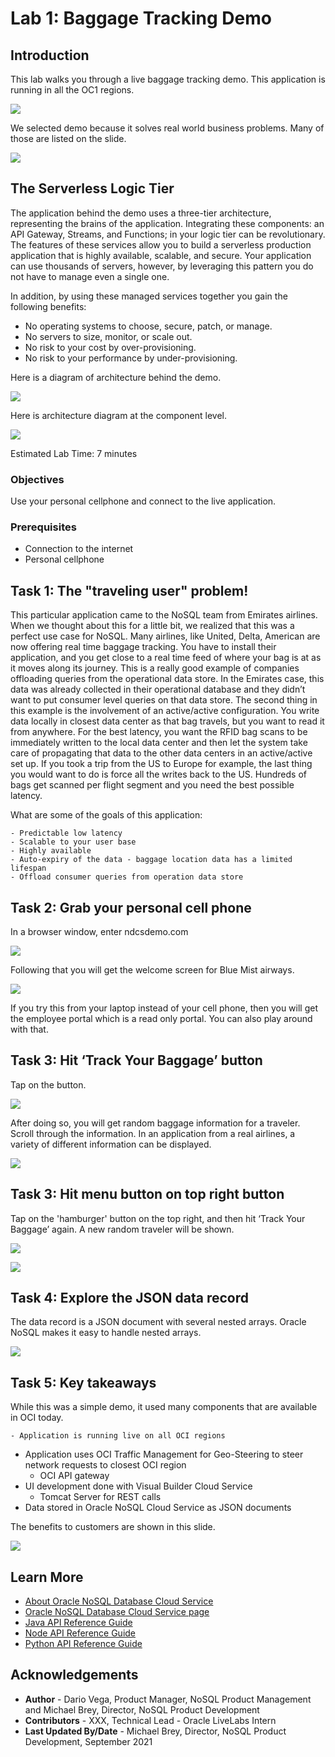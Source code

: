 # Lab 1: Baggage Tracking Demo

## Introduction

This lab walks you through a live baggage tracking demo.   This application is running in all the OC1 regions.

![](images/demo-region.png)

We selected demo because it solves real world business problems.  Many of those are listed on the slide.

![](images/business-problem.png)

## The Serverless Logic Tier
The application behind the demo uses a three-tier architecture, representing the brains of the application. Integrating these components: an API Gateway, Streams, and Functions; in your logic tier can be revolutionary.  The features of these services allow you to build a serverless production application that is highly available, scalable, and secure. Your application can use thousands of servers, however, by leveraging this pattern you do not have to manage even a single one.

In addition, by using these managed services together you gain the following benefits:
*	No operating systems to choose, secure, patch, or manage.
*	No servers to size, monitor, or scale out.
*	No risk to your cost by over-provisioning.
*	No risk to your performance by under-provisioning.

Here is a diagram of architecture behind the demo.

![](images/arch-diagram.png)

Here is architecture diagram at the component level.

![](images/component-arch.png)


Estimated Lab Time: 7 minutes

### Objectives

Use your personal cellphone and connect to the live application.  

### Prerequisites

*  Connection to the internet
*  Personal cellphone



## Task 1: The "traveling user" problem!

This particular application came to the NoSQL team from Emirates airlines.  When we thought about this for a little bit, we realized that this was a perfect use case for NoSQL.  Many airlines, like United, Delta, American are now offering real time baggage tracking.  You have to install their application, and you get close to a real time feed of where your bag is at as it moves along its journey.  This is a really good example of companies offloading queries from the operational data store.   In the Emirates case, this data was already collected in their operational database and they didn’t want to put consumer level queries on that data store.   The second thing in this example is the involvement of an active/active configuration.  You write data locally in closest data center as that bag travels, but you want to read it from anywhere.  For the best latency, you want the RFID bag scans to be immediately written to the local data center and then let the system take care of propagating that data to the other data centers in an active/active set up.   If you took a trip from the US to Europe for example, the last thing you would want to do is force all the writes back to the US.   Hundreds of bags get scanned per flight segment and you need the best possible latency.   

What are some of the goals of this application:

    - Predictable low latency
    - Scalable to your user base
    - Highly available
    - Auto-expiry of the data - baggage location data has a limited lifespan
	- Offload consumer queries from operation data store



## Task 2: Grab your personal cell phone

In a browser window, enter ndcsdemo.com

 ![](images/ndcs-google.png)

Following that you will get the welcome screen for Blue Mist airways.

 ![](images/blue-mist.png)

 If you try this from your laptop instead of your cell phone, then you will get the employee portal which is a read only portal.  You can also play around with that.

## Task 3: Hit ‘Track Your Baggage’ button

Tap on the button.

![](images/blue-mist-track.png)

After doing so, you will get random baggage information for a traveler.  Scroll through the information.  In an application from a real airlines, a variety of different information can be displayed.   

![](images/ferry-trip.png)

## Task 3: Hit menu button on top right button

Tap on the 'hamburger' button on the top right, and then hit ‘Track Your Baggage’ again.  A new random traveler will be shown.


![](images/hamburger-menu.png)

![](images/track-bag.png)

## Task 4:  Explore the JSON data record

The data record is a JSON document with several nested arrays.  Oracle NoSQL makes it easy to handle nested arrays.

![](images/json-record.png)


## Task 5: Key takeaways

While this was a simple demo, it used many components that are available in OCI today.

	- Application is running live on all OCI regions
  - Application uses OCI Traffic Management for Geo-Steering to steer network requests to closest OCI region
	- OCI API gateway
  - UI development done with Visual Builder Cloud Service
	- Tomcat Server for REST calls
  - Data stored in Oracle NoSQL Cloud Service as JSON documents

  The benefits to customers are shown in this slide.

  ![](images/benefits.png)


## Learn More

* [About Oracle NoSQL Database Cloud Service](https://docs.oracle.com/pls/topic/lookup?ctx=cloud&id=CSNSD-GUID-88373C12-018E-4628-B241-2DFCB7B16DE8)
* [Oracle NoSQL Database Cloud Service page](https://cloud.oracle.com/en_US/nosql)
* [Java API Reference Guide](https://docs.oracle.com/en/cloud/paas/nosql-cloud/csnjv/index.html)
* [Node API Reference Guide](https://oracle.github.io/nosql-node-sdk/)
* [Python API Reference Guide](https://nosql-python-sdk.readthedocs.io/en/latest/index.html)


## Acknowledgements
* **Author** - Dario Vega, Product Manager, NoSQL Product Management and Michael Brey, Director, NoSQL Product Development
* **Contributors** - XXX, Technical Lead - Oracle LiveLabs Intern
* **Last Updated By/Date** - Michael Brey, Director, NoSQL Product Development, September 2021

